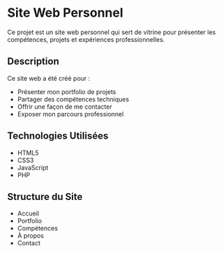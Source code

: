 # Site Web Personnel

Ce projet est un site web personnel qui sert de vitrine pour présenter les compétences, projets et expériences professionnelles.

## Description

Ce site web a été créé pour :
- Présenter mon portfolio de projets
- Partager des compétences techniques
- Offrir une façon de me contacter
- Exposer mon parcours professionnel

## Technologies Utilisées

- HTML5
- CSS3
- JavaScript
- PHP

## Structure du Site

- Accueil
- Portfolio
- Compétences
- À propos
- Contact
